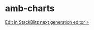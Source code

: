 # amb-charts

[Edit in StackBlitz next generation editor ⚡️](https://stackblitz.com/~/github.com/tamasdinh/amb-charts)
